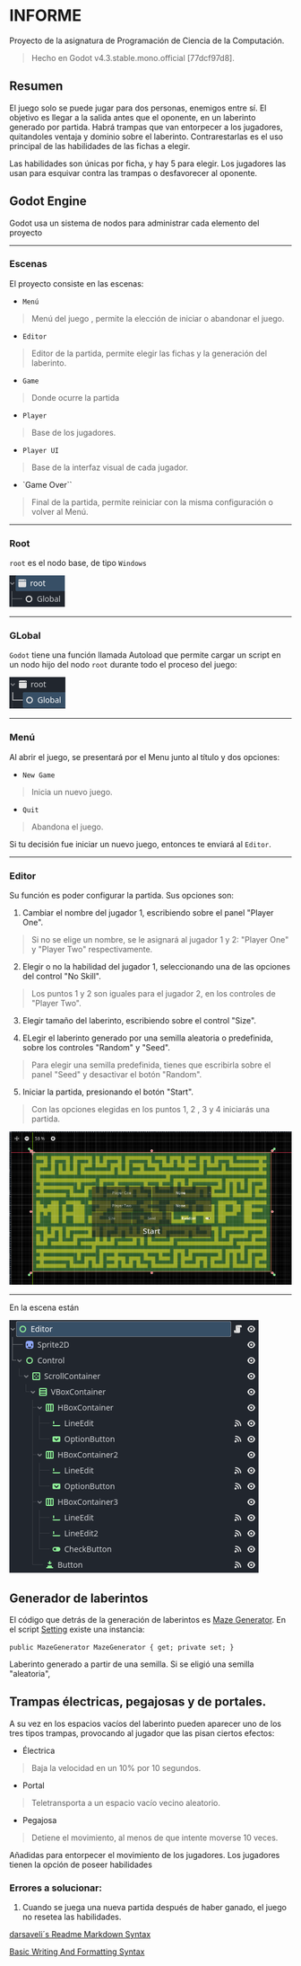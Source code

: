 # INFORME

Proyecto de la asignatura de Programación de Ciencia de la Computación.

> Hecho en Godot v4.3.stable.mono.official [77dcf97d8].

## Resumen

El juego solo se puede jugar para dos personas, enemigos entre sí. El objetivo es llegar a la salida antes que el oponente, en un laberinto generado por partida. Habrá trampas que van entorpecer a los jugadores, quitandoles ventaja y dominio sobre el laberinto. Contrarestarlas es el uso principal de las habilidades de las fichas a elegir.

Las habilidades son únicas por ficha, y hay 5 para elegir. Los jugadores las usan para esquivar contra las trampas o desfavorecer al oponente.

## Godot Engine

Godot usa un sistema de nodos para administrar cada elemento del proyecto

---

### Escenas

 El proyecto consiste en las escenas:

- `Menú`

> Menú del juego , permite la elección de iniciar o abandonar el juego.

- `Editor`

> Editor de la partida, permite elegir las fichas y la generación del laberinto.

- `Game`

> Donde ocurre la partida

- `Player`

> Base de los jugadores.

- `Player UI`

> Base de la interfaz visual de cada jugador.

- `Game Over``

> Final de la partida, permite reiniciar con la misma configuración o volver al Menú.

---

### Root

`root` es el nodo base, de tipo `Windows`

![alt text](image-3.png)

---

### GLobal

``Godot`` tiene una función llamada Autoload que permite cargar un script en un nodo hijo del nodo ``root``  durante todo el proceso del juego:

![alt text](image-2.png)

---

### Menú

Al abrir el juego, se presentará por el Menu junto al título y dos opciones:

- `New Game`
> Inicia un nuevo juego.

- `Quit`
> Abandona el juego.

Si tu decisión fue iniciar un nuevo juego, entonces te enviará al ``Editor``.

---

### Editor

Su función es poder configurar la partida. Sus opciones son:

1. Cambiar el nombre del jugador 1, escribiendo sobre el panel "Player One".

> Si no se elige un nombre, se le asignará al jugador 1 y 2: "Player One" y "Player Two" respectivamente.

2. Elegir o no la habilidad del jugador 1, seleccionando una de las opciones del control "No Skill".

> Los puntos 1 y 2 son iguales para el jugador 2, en los controles de "Player Two".

3. Elegir tamaño del laberinto, escribiendo sobre el control "Size".

4. ELegir el laberinto generado por una semilla aleatoria o predefinida, sobre los controles "Random" y "Seed".

> Para elegir una semilla predefinida, tienes que escribirla sobre el panel "Seed" y desactivar el botón "Random".

5. Iniciar la partida, presionando el botón "Start".

> Con las opciones elegidas en los puntos 1, 2 , 3 y 4 iniciarás una partida.

![alt text](image-4.png)

---

En la escena están

![alt text](image-5.png)

## Generador de laberintos

El código que detrás de la generación de laberintos es [Maze Generator](). En el script [Setting]() existe una instancia:

`public MazeGenerator MazeGenerator { get; private set; }`



Laberinto generado a partir de una semilla. Si se eligió una semilla "aleatoria",

## Trampas électricas, pegajosas y de portales.

A su vez en los espacios vacíos del laberinto pueden aparecer uno de los tres tipos trampas, provocando al jugador que las pisan ciertos efectos:

- Électrica 

> Baja la velocidad en un 10% por 10 segundos.

- Portal

> Teletransporta a un espacio vacío vecino aleatorio.

- Pegajosa

> Detiene el movimiento, al menos de que intente moverse 10 veces.

Añadidas para entorpecer el movimiento de los jugadores.
Los jugadores tienen la opción de poseer habilidades 

### Errores a solucionar:

1. Cuando se juega una nueva partida después de haber ganado, el juego no resetea las habilidades.

[darsaveli´s Readme Markdown Syntax](https://github.com/darsaveli/Readme-Markdown-Syntax)

[Basic Writing And Formatting Syntax](https://docs.github.com/en/get-started/writing-on-github/getting-started-with-writing-and-formatting-on-github/basic-writing-and-formatting-syntax)
